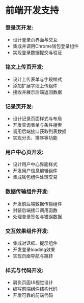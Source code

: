 # 前端开发支持

### 登录页开发:

- 设计登录页界面与交互
- 集成并调用Chrome钱包登录组件
- 实现登录数据提交与验证

### 铭文上传页开发:

- 设计上传表单与字段样式
- 添加扩展字段上传组件
- 接收并展示后端返回数据

### 记录页开发:

- 设计记录页面样式与布局
- 开发查询表单与条件搜索
- 调用后端接口获取列表数据
- 实现分页、排序等功能

### 用户中心页开发:

- 设计用户中心界面样式
- 开发用户信息编辑组件
- 集成钱包组件处理交易

### 数据传输组件开发:

- 开发前后端数据传输组件
- 封装后端接口调用函数
- 处理登录签名与错误数据

### 交互效果组件开发:

- 集成对话框、提示组件
- 开发登录loading效果
- 实现页面导航与跳转

### 样式与代码开发:

- 肩负页面UI视觉设计
- 编写前端组件结构代码
- 开发可靠的前端代码